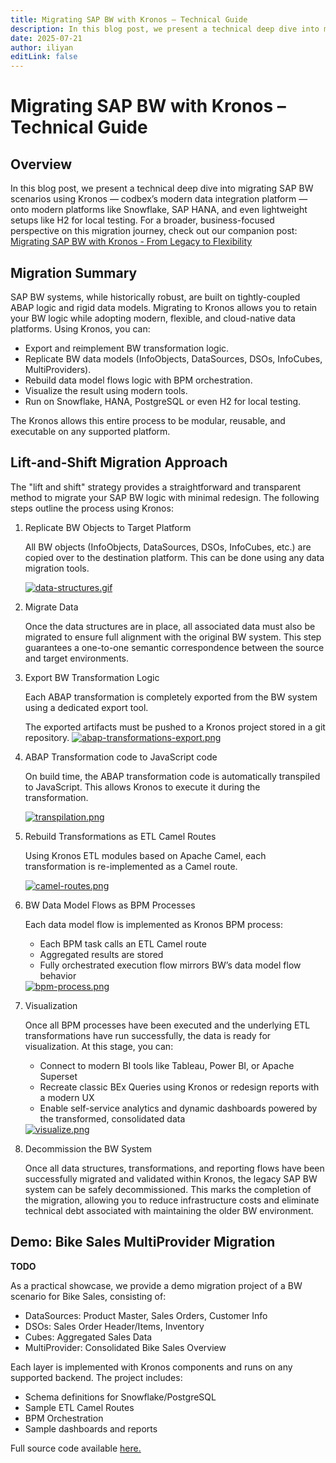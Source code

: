 ```yaml
---
title: Migrating SAP BW with Kronos – Technical Guide
description: In this blog post, we present a technical deep dive into migrating SAP BW scenarios using Krono
date: 2025-07-21
author: iliyan
editLink: false
---
```


# Migrating SAP BW with Kronos – Technical Guide

## Overview

In this blog post, we present a technical deep dive into migrating SAP BW scenarios using Kronos — codbex’s modern data integration platform — onto modern platforms like Snowflake, SAP HANA, and even lightweight setups like H2 for local testing. For a broader, business-focused perspective on this migration journey, check out our companion post: [Migrating SAP BW with Kronos - From Legacy to Flexibility](https://www.codbex.com/marketing/2025/06/10/kronos-bw-migration)

## Migration Summary
SAP BW systems, while historically robust, are built on tightly-coupled ABAP logic and rigid data models. Migrating to Kronos allows you to retain your BW logic while adopting modern, flexible, and cloud-native data platforms. Using Kronos, you can:

- Export and reimplement BW transformation logic.
- Replicate BW data models (InfoObjects, DataSources, DSOs, InfoCubes, MultiProviders).
- Rebuild data model flows logic with BPM orchestration.
- Visualize the result using modern tools.
- Run on Snowflake, HANA, PostgreSQL or even H2 for local testing.

The Kronos allows this entire process to be modular, reusable, and executable on any supported platform.

## Lift-and-Shift Migration Approach
The "lift and shift" strategy provides a straightforward and transparent method to migrate your SAP BW logic with minimal redesign. The following steps outline the process using Kronos:

1. Replicate BW Objects to Target Platform

   All BW objects (InfoObjects, DataSources, DSOs, InfoCubes, etc.) are copied over to the destination platform. This can be done using any data migration tools.

   <a href="/images/2025-07-21-kronos-bw-migration/data-structures.gif" target="_blank">
   <img src="/images/2025-07-21-kronos-bw-migration/data-structures.gif" alt="data-structures.gif">
   </a>

1. Migrate Data

   Once the data structures are in place, all associated data must also be migrated to ensure full alignment with the original BW system. This step guarantees a one-to-one semantic correspondence between the source and target environments.

1. Export BW Transformation Logic
   
   Each ABAP transformation is completely exported from the BW system using a dedicated export tool.
   
   The exported artifacts must be pushed to a Kronos project stored in a git repository.
   <a href="/images/2025-07-21-kronos-bw-migration/abap-transformations-export.png" target="_blank">
   <img src="/images/2025-07-21-kronos-bw-migration/abap-transformations-export.png" alt="abap-transformations-export.png">
   </a>

1. ABAP Transformation code to JavaScript code
   
   On build time, the ABAP transformation code is automatically transpiled to JavaScript. This allows Kronos to execute it during the transformation.

   <a href="/images/2025-07-21-kronos-bw-migration/transpilation.png" target="_blank">
   <img src="/images/2025-07-21-kronos-bw-migration/transpilation.png" alt="transpilation.png">
   </a>
   
1. Rebuild Transformations as ETL Camel Routes

   Using Kronos ETL modules based on Apache Camel, each transformation is re-implemented as a Camel route.

   <a href="/images/2025-07-21-kronos-bw-migration/camel-routes.png" target="_blank">
   <img src="/images/2025-07-21-kronos-bw-migration/camel-routes.png" alt="camel-routes.png">
   </a>

1. BW Data Model Flows as BPM Processes
   
   Each data model flow is implemented as Kronos BPM process:
   - Each BPM task calls an ETL Camel route
   - Aggregated results are stored
   - Fully orchestrated execution flow mirrors BW’s data model flow behavior

   <a href="/images/2025-07-21-kronos-bw-migration/bpm-process.png" target="_blank">
   <img src="/images/2025-07-21-kronos-bw-migration/bpm-process.png" alt="bpm-process.png">
   </a>

1. Visualization

   Once all BPM processes have been executed and the underlying ETL transformations have run successfully, the data is ready for visualization. At this stage, you can:
   - Connect to modern BI tools like Tableau, Power BI, or Apache Superset
   - Recreate classic BEx Queries using Kronos or redesign reports with a modern UX
   - Enable self-service analytics and dynamic dashboards powered by the transformed, consolidated data

   <a href="/images/2025-07-21-kronos-bw-migration/visualize.png" target="_blank">
   <img src="/images/2025-07-21-kronos-bw-migration/visualize.png" alt="visualize.png">
   </a>

1. Decommission the BW System

   Once all data structures, transformations, and reporting flows have been successfully migrated and validated within Kronos, the legacy SAP BW system can be safely decommissioned. This marks the completion of the migration, allowing you to reduce infrastructure costs and eliminate technical debt associated with maintaining the older BW environment.

## Demo: Bike Sales MultiProvider Migration 

**TODO**

As a practical showcase, we provide a demo migration project of a BW scenario for Bike Sales, consisting of:

- DataSources: Product Master, Sales Orders, Customer Info
- DSOs: Sales Order Header/Items, Inventory
- Cubes: Aggregated Sales Data
- MultiProvider: Consolidated Bike Sales Overview

Each layer is implemented with Kronos components and runs on any supported backend. The project includes:
- Schema definitions for Snowflake/PostgreSQL
- Sample ETL Camel Routes
- BPM Orchestration
- Sample dashboards and reports

Full source code available [here.](https://github.com/codbex/codbex-sample-kronos-bw-sales-migration)
